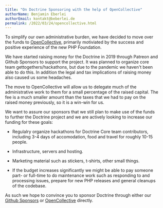 ```yaml
---
title: "On Doctrine Sponsoring with the help of OpenCollective"
authorName: Benjamin Eberlei
authorEmail: kontakt@beberlei.de
permalink: /2022/03/24/opencollective.html
---
```


To simplify our own administrative burden, we have decided to move over the
funds to [OpenCollective](https://opencollective.com/doctrine), primarily
motiviated by the success and positive experience of the new PHP Foundation.

We have started raising money for the Doctrine in 2019 through Patreon and
Github Sponsors to support the project. It was planned to organize core team
gettogethers/hackathons, but due to the pandemic we haven't been able to do this.
In addition the legal and tax implications of raising money also caused us
some headaches. 

The move to OpenCollective will allow us to delegate much of the administrative
work to them for a small percentage of the raised capital. The fee is a much
smaller amount than the taxes that we had to pay on the raised money
previously, so it is a win-win for us.

We want to assure our sponsors that we still plan to make use of the funds
to further the Doctrine project and we are actively looking to increase our funding
for these goals:

- Regulalry organize hackathons for Doctrine Core team contributors, including
  3-4 days of accomodation, food and travel for roughly 10-15 people.

- Infrastructure, servers and hosting.

- Marketing material such as stickers, t-shirts, other small things.

- If the budget increases significantly we might be able to pay someone part-
  or full-time to do maintenance work such as responding to and processing
  issues, prepare for new PHP releases and general cleanups of the codebase.

As such we hope to convince you to sponsor Doctrine through either our [Github
Sponsors](https://github.com/sponsors/doctrine/) or
[OpenCollective](https://opencollective.com/doctrine) directly.
